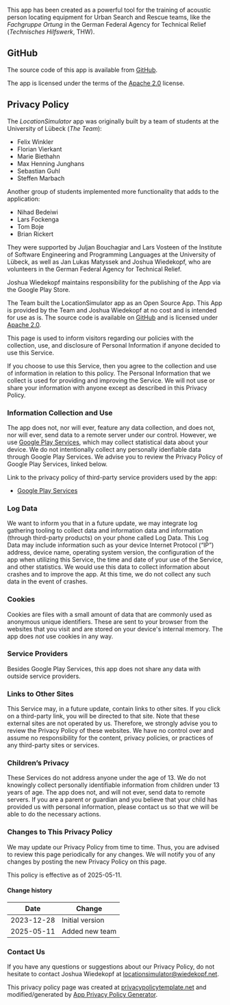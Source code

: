 This app has been created as a powerful tool for the training 
of acoustic person locating equipment for Urban Search and Rescue teams, 
like the *Fachgruppe Ortung* in the German Federal Agency for Technical Relief 
(*Technisches Hilfswerk*, THW).

## GitHub

The source code of this app is available from 
[GitHub](https://github.com/isp-group-locationsimulator/Location-Simulator).

The app is licensed under the terms of the 
[Apache 2.0](https://www.apache.org/licenses/LICENSE-2.0) license.

## Privacy Policy

The *LocationSimulator* app was originally built by a team of students at 
the University of Lübeck (*The Team*):
- Felix Winkler
- Florian Vierkant
- Marie Biethahn
- Max Henning Junghans
- Sebastian Guhl
- Steffen Marbach

Another group of students implemented more functionality that adds to the application:
- Nihad Bedeiwi
- Lars Fockenga
- Tom Boje
- Brian Rickert

They were supported by Juljan Bouchagiar and Lars Vosteen of the Institute of Software Engineering 
and Programming Languages at the University of Lübeck, as well as 
Jan Lukas Matyssek and Joshua Wiedekopf, who are volunteers in the 
German Federal Agency for Technical Relief. 

Joshua Wiedekopf maintains responsibility for the publishing of the App via the Google Play Store.

The Team built the LocationSimulator app as an Open Source App. This App is provided by the Team and Joshua Wiedekopf at no cost and is intended for use as is. The source code is available on [GitHub](https://github.com/isp-group-locationsimulator/Location-Simulator) and is licensed under [Apache 2.0](https://www.apache.org/licenses/LICENSE-2.0).

This page is used to inform visitors regarding our policies with the collection, use, and disclosure of Personal Information if anyone decided to use this Service.

If you choose to use this Service, then you agree to the collection and use of information in relation to this policy. The Personal Information that we collect is used for providing and improving the Service. We will not use or share your information with anyone except as described in this Privacy Policy.

### Information Collection and Use

The app does not, nor will ever, feature any data collection, and does not, nor will ever, send data to a remote server under our control. However, we use [Google Play Services](https://www.google.com/policies/privacy/), which may collect statistical data about your device. We do not intentionally collect any personally idenfiable data through Google Play Services. We advise you to review the Privacy Policy of Google Play Services, linked below.

Link to the privacy policy of third-party service providers used by the app:

*   [Google Play Services](https://www.google.com/policies/privacy/)

### Log Data

We want to inform you that in a future update, we may integrate log gathering tooling to collect data and information data and information (through third-party products) on your phone called Log Data. This Log Data may include information such as your device Internet Protocol (“IP”) address, device name, operating system version, the configuration of the app when utilizing this Service, the time and date of your use of the Service, and other statistics. We would use this data to collect information about crashes and to improve the app. At this time, we do not collect any such data in the event of crashes.

### Cookies

Cookies are files with a small amount of data that are commonly used as anonymous unique identifiers. These are sent to your browser from the websites that you visit and are stored on your device's internal memory. The app does *not* use cookies in any way.

### Service Providers

Besides Google Play Services, this app does not share any data with outside service providers.

### Links to Other Sites

This Service may, in a future update, contain links to other sites. If you click on a third-party link, you will be directed to that site. Note that these external sites are not operated by us. Therefore, we strongly advise you to review the Privacy Policy of these websites. We have no control over and assume no responsibility for the content, privacy policies, or practices of any third-party sites or services.

### Children’s Privacy

These Services do not address anyone under the age of 13. We do not knowingly collect personally identifiable information from children under 13 years of age. The app does not, and will not ever, send data to remote servers. If you are a parent or guardian and you believe that your child has provided us with personal information, please contact us so that we will be able to do the necessary actions.

### Changes to This Privacy Policy

We may update our Privacy Policy from time to time. Thus, you are advised to review this page periodically for any changes. We will notify you of any changes by posting the new Privacy Policy on this page.

This policy is effective as of 2025-05-11.

#### Change history

| Date | Change |
| ---- | ------ |
| 2023-12-28 | Initial version |
| 2025-05-11 | Added new team |


### Contact Us

If you have any questions or suggestions about our Privacy Policy, do not hesitate to contact Joshua Wiedekopf at [locationsimulator@wiedekopf.net](mailto:locationsimulator@wiedekopf.net).

This privacy policy page was created at [privacypolicytemplate.net](https://privacypolicytemplate.net) and modified/generated by [App Privacy Policy Generator](https://app-privacy-policy-generator.nisrulz.com/).
